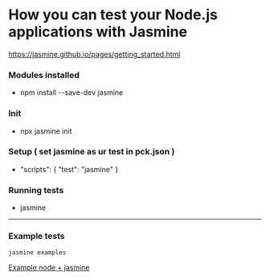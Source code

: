 # How you can test your Node.js applications with Jasmine

https://jasmine.github.io/pages/getting_started.html


### Modules installed
 - npm install --save-dev jasmine

### Init
 - npx jasmine init

### Setup ( set jasmine as ur test  in pck.json )
 - "scripts": { "test": "jasmine" }

### Running tests
 - jasmine

---

### Example tests
```
jasmine examples
```

[Example node + jasmine](https://www.guru99.com/node-js-testing-jasmine.html)